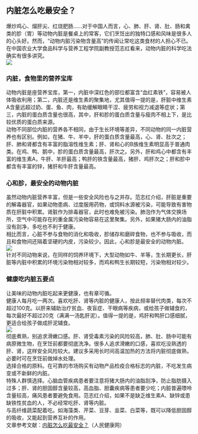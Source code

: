 ## 内脏怎么吃最安全？  
爆炒鸡心、熘肝尖、红烧肥肠……对于中国人而言，心、肺、肝、肾、肚、肠和禽类的胗（胃）等动物内脏是餐桌上的常客，它们烹饪出的独特口感和风味是很多人的心头好。然而，“动物内脏污染物含量高”的传闻让常吃这类食材的人担心不已。在中国农业大学食品科学与营养工程学院副教授范志红看来，动物内脏的科学吃法确实有很多讲究。  
![](http://cdncms.v-keep.cn/wp-content/uploads/2020/04/u22227823972195255386fm26gp0.jpg)  
### 内脏，食物里的营养宝库  
动物内脏是座营养宝库，第一，内脏中深红色的部位都富含“血红素铁”，容易被人体吸收利用；第二，内脏还是维生素的聚集地，尤其值得一提的是，肝脏中维生素A含量远超过奶、蛋、鱼、肉，有助缓解眼睛干涩、疲劳和视力减退等症状；第三，内脏的蛋白质含量也很高，其中，肝和胗的蛋白质含量与瘦肉不相上下，是比较优质的蛋白质来源。  
动物不同部位内脏的营养各不相同，由于生长环境等差异，不同动物的同一内脏营养也有区别。例如，在猪、牛、羊中，肝的蛋白质含量最高，心、肾、肚次之；肝、肺和肾都含有丰富的脂溶性维生素；肝、肾和心的B族维生素明显高于普通肉类。在鸡、鸭、鹅中，胗的蛋白质含量最高，肝次之。另外，肝和鸡心中都含有丰富的维生素A，牛肝、羊肝最高；鸭肝的铁含量最高，猪肝、鸡肝次之；肝和胗中都含有丰富的锌，猪肝和牛肝含量最高。  
### 心和胗，最安全的动物内脏  
虽然动物内脏营养丰富，但是一些安全风险也与之并存。范志红介绍，肝脏是重要的解毒器官，如果动物患病、过度服用药物，或饲料水源被污染，可能导致有害物质在肝脏中积累。肾脏作为排毒器官，此时也难免被污染。肺泡作为气体交换场所，空气中可能存在的重金属污染物容易在这里聚集。另外，如果猪大肠内的油脂没有刮净，多吃也不利于健康。  
相比而言，心脏不参与食物的消化和吸收，胗储存和磨碎食物，也不参与吸收，而且和食物间还隔着坚硬的内皮，污染较少。因此，心和胗是最安全的动物内脏。  
![](http://cdncms.v-keep.cn/wp-content/uploads/2020/04/0017030554117830_b.jpg)  
针对不同动物来说，在同样的饲养环境下，大型动物如牛、羊等，生长期更长，肝脏等内脏中积累的环境污染物相对较多，而鸡和鸭生长期较短，污染物相对较少。  
### 健康吃内脏五要点  
让美味的动物内脏吃起来更健康，也有章可循。  
健康人每月吃一两次。喜欢吃肝、肾等内脏的健康人，按此频率替代肉类，每次不超过100克。以肝来辅助治疗贫血、夜盲症、干眼病等疾病，或给孩子做辅食的，每次最好不超过20克（满满一汤匙肝泥）。值得一提的是，鸡肝和鸭肝口感细腻，更适合给孩子做成肝泥辅食。  
![](http://cdncms.v-keep.cn/wp-content/uploads/2020/04/25-1F911114151532.jpg)  
彻底煮熟，别追求滑嫩口感。肝、肾受毒素污染的风险较高，肺、肚、肠中可能有病原微生物，在烹饪前都要彻底洗净。很多人追求滑嫩的口感，喜欢吃没熟透的肝、肾，这样安全风险较大。建议多采用长时间高温加热的方法将内脏彻底做熟，必要时可在烹饪前做焯水处理。  
选择合格的原料。在可靠的市场购买有动物产品检疫合格标志的内脏，不吃发生病变或不新鲜的内脏。  
特殊人群慎选择。心脑血管疾病患者要注意将猪大肠内的油脂刮净，防止脂肪摄入过多；肝、肾的胆固醇含量较高，高血脂、胆囊疾病等患者要少吃；内脏普遍嘌呤含量较高，痛风患者要避免食用。范志红介绍，如果不是缺乏维生素A、缺锌或患缺铁性贫血的人，不必经常吃肝、肾等内脏。  
与高纤维蔬菜配着吃。如海藻类、芹菜、豆芽、韭菜、白菜等，既可以降低胆固醇的吸收，又能起到营养互补的作用。  
文章参考文献：<a href="http://health.people.com.cn/n1/2019/0501/c14739-31061013.html">内脏怎么吃最安全？</a>（人民健康网）  
